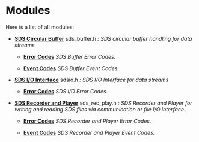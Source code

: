 
# Modules


Here is a list of all modules:


* [**SDS Circular Buffer**](group__SDS__Buffer.md) sds\_buffer.h _: SDS circular buffer handling for data streams_
    

    * [**Error Codes**](group__SDS__Buffer__Error__Codes.md) _SDS Buffer Error Codes._ 
        





    * [**Event Codes**](group__SDS__Buffer__Event__Codes.md) _SDS Buffer Event Codes._ 
        
















* [**SDS I/O Interface**](group__SDS__IO__Interface.md) sdsio.h _: SDS I/O Interface for data streams_
    

    * [**Error Codes**](group__SDS__IO__Error__Codes.md) _SDS I/O Error Codes._ 
        
















* [**SDS Recorder and Player**](group__SDS__Recorder__Player.md) sds\_rec\_play.h _: SDS Recorder and Player for writing and reading SDS files via communication or file I/O interface._
    

    * [**Error Codes**](group__SDS__Recorder__Player__Error__Codes.md) _SDS Recorder and Player Error Codes._ 
        






    * [**Event Codes**](group__SDS__Recorder__Player__Event__Codes.md) _SDS Recorder and Player Event Codes._ 
        




















